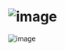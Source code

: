 # ![image](https://github.com/AceWolf1/MathClass1/assets/126570539/f18eb072-5d7e-47da-b366-c6047c3f034f)
![image](https://github.com/AceWolf1/MathClass1/assets/126570539/0d744233-8e88-48ab-ba12-889b726a2b7f)
